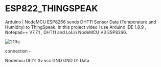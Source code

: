 # ESP822_THINGSPEAK

Arduino | NodeMCU ESP8266 sends DHT11 Sensor Data (Temperature and Humidity) to ThingSpeak. In this project video I use Arduino IDE 1.8.9 , Notepad++ V7.7.1 , DHT11 and LoLin NodeMCU V3 ESP8266.

![21fhj](https://user-images.githubusercontent.com/44220596/105324160-11465500-5bf1-11eb-8b7d-3d9c71db3e1b.PNG)

connection -

Nodemcu       Dht11
3v            vcc
GND           GND
D1            Data
